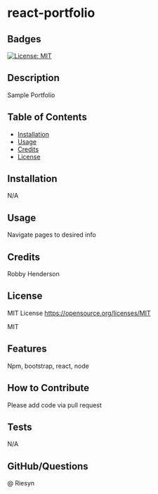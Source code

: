 # react-portfolio

## Badges
[![License: MIT](https://img.shields.io/badge/License-MIT-yellow.svg)](https://opensource.org/licenses/MIT)

## Description
Sample Portfolio 

## Table of Contents

- [Installation](#installation)
- [Usage](#usage)
- [Credits](#credits)
- [License](#license)

## Installation
N/A

## Usage
Navigate pages to desired info

## Credits
Robby Henderson

## License
MIT License
https://opensource.org/licenses/MIT

MIT

## Features
Npm, bootstrap, react, node

## How to Contribute
Please add code via pull request

## Tests
N/A

## GitHub/Questions
@ Riesyn